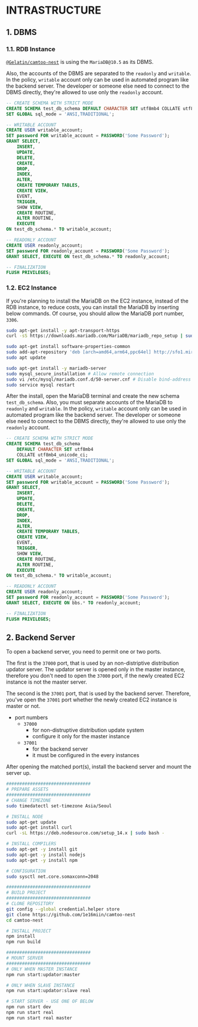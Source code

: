 # INTRASTRUCTURE
## 1. DBMS
### 1.1. RDB Instance
[`@Gelatin/camtoo-nest`](https://github.com/1e16miin/camtoo-nest) is using the `MariaDB@10.5` as its DBMS.

Also, the accounts of the DBMS are separated to the `readonly` and `writable`. In the policy, `writable` account only can be used in automated program like the backend server. The developer or someone else need to connect to the DBMS directly, they're allowed to use only the `readonly` account.

```sql
-- CREATE SCHEMA WITH STRICT MODE
CREATE SCHEMA test_db_schema DEFAULT CHARACTER SET utf8mb4 COLLATE utf8mb4_unicode_ci;
SET GLOBAL sql_mode = 'ANSI,TRADITIONAL';

-- WRITABLE ACCOUNT
CREATE USER writable_account;
SET password FOR writable_account = PASSWORD('Some Password');
GRANT SELECT, 
    INSERT, 
    UPDATE, 
    DELETE, 
    CREATE, 
    DROP, 
    INDEX, 
    ALTER, 
    CREATE TEMPORARY TABLES, 
    CREATE VIEW, 
    EVENT, 
    TRIGGER, 
    SHOW VIEW, 
    CREATE ROUTINE, 
    ALTER ROUTINE, 
    EXECUTE 
ON test_db_schema.* TO writable_account;

-- READONLY ACCOUNT
CREATE USER readonly_account;
SET password FOR readonly_account = PASSWORD('Some Password');
GRANT SELECT, EXECUTE ON test_db_schema.* TO readonly_account;

-- FINALIZATION
FLUSH PRIVILEGES;
```

### 1.2. EC2 Instance
If you're planning to install the MariaDB on the EC2 instance, instead of the RDB instance, to reduce costs, you can install the MariaDB by inserting below commands. Of course, you should allow the MariaDB port number, `3306`.

```bash
sudo apt-get install -y apt-transport-https
curl -sS https://downloads.mariadb.com/MariaDB/mariadb_repo_setup | sudo bash

sudo apt-get install software-properties-common
sudo add-apt-repository 'deb [arch=amd64,arm64,ppc64el] http://sfo1.mirrors.digitalocean.com/mariadb/repo/10.5/ubuntu bionic main'
sudo apt update

sudo apt-get install -y mariadb-server
sudo mysql_secure_installation # Allow remote connection
sudo vi /etc/mysql/mariadb.conf.d/50-server.cnf # Disable bind-address
sudo service mysql restart
```

After the install, open the MariaDB terminal and create the new schema `test_db_schema`. Also, you must separate accounts of the MariaDB to `readonly` and `writable`. In the policy, `writable` account only can be used in automated program like the backend server. The developer or someone else need to connect to the DBMS directly, they're allowed to use only the `readonly` account.

```sql
-- CREATE SCHEMA WITH STRICT MODE
CREATE SCHEMA test_db_schema 
    DEFAULT CHARACTER SET utf8mb4 
    COLLATE utf8mb4_unicode_ci;
SET GLOBAL sql_mode = 'ANSI,TRADITIONAL';

-- WRITABLE ACCOUNT
CREATE USER writable_account;
SET password FOR writable_account = PASSWORD('Some Password');
GRANT SELECT, 
    INSERT, 
    UPDATE, 
    DELETE, 
    CREATE, 
    DROP, 
    INDEX, 
    ALTER, 
    CREATE TEMPORARY TABLES, 
    CREATE VIEW, 
    EVENT, 
    TRIGGER, 
    SHOW VIEW, 
    CREATE ROUTINE, 
    ALTER ROUTINE, 
    EXECUTE 
ON test_db_schema.* TO writable_account;

-- READONLY ACCOUNT
CREATE USER readonly_account;
SET password FOR readonly_account = PASSWORD('Some Password');
GRANT SELECT, EXECUTE ON bbs.* TO readonly_account;

-- FINALIZATION
FLUSH PRIVILEGES;
```




## 2. Backend Server
To open a backend server, you need to permit one or two ports. 

The first is the `37000` port, that is used by an non-distriptive distribution updator server. The updator server is opened only in the master instance, therefore you don't need to open the `37000` port, if the newly created EC2 instance is not the master server.

The second is the `37001` port, that is used by the backend server. Therefore, you've open the `37001` port whether the newly created EC2 instance is master or not.

  - port numbers
    - `37000`
      - for non-distruptive distribution update system
      - configure it only for the master instance
    - `37001`
      - for the backend server
      - it must be configured in the every instances

After opening the matched port(s), install the backend server and mount the server up.

```bash
################################
# PREPARE ASSETS
################################
# CHANGE TIMEZONE
sudo timedatectl set-timezone Asia/Seoul

# INSTALL NODE
sudo apt-get update
sudo apt-get install curl
curl -sL https://deb.nodesource.com/setup_14.x | sudo bash -

# INSTALL COMPILERS
sudo apt-get -y install git
sudo apt-get -y install nodejs
sudo apt-get -y install npm

# CONFIGURATION
sudo sysctl net.core.somaxconn=2048

################################
# BUILD PROJECT
################################
# CLONE REPOSITORY
git config --global credential.helper store
git clone https://github.com/1e16miin/camtoo-nest
cd camtoo-nest

# INSTALL PROJECT
npm install
npm run build

################################
# MOUNT SERVER
################################
# ONLY WHEN MASTER INSTANCE
npm run start:updator:master

# ONLY WHEN SLAVE INSTANCE
npm run start:updator:slave real

# START SERVER - USE ONE OF BELOW
npm run start dev
npm run start real
npm run start real master
```
